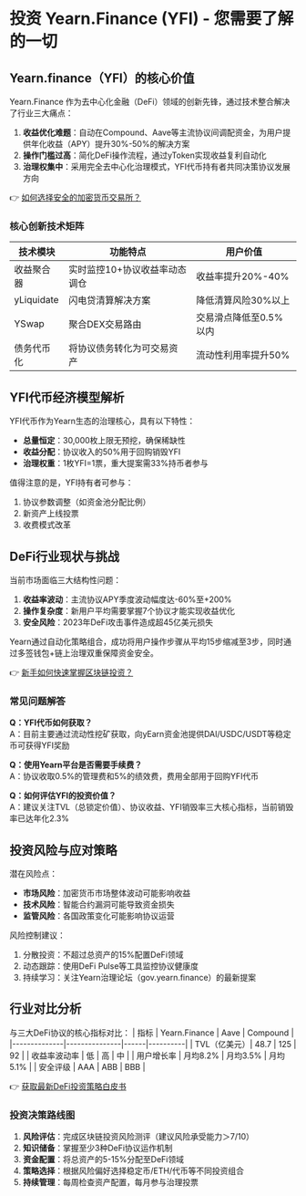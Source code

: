 # 投资 Yearn.Finance (YFI) - 您需要了解的一切

## Yearn.finance（YFI）的核心价值
Yearn.Finance 作为去中心化金融（DeFi）领域的创新先锋，通过技术整合解决了行业三大痛点：
1. **收益优化难题**：自动在Compound、Aave等主流协议间调配资金，为用户提供年化收益（APY）提升30%-50%的解决方案
2. **操作门槛过高**：简化DeFi操作流程，通过yToken实现收益复利自动化
3. **治理权集中**：采用完全去中心化治理模式，YFI代币持有者共同决策协议发展方向

👉 [如何选择安全的加密货币交易所？](https://bit.ly/okx_welcome)

### 核心创新技术矩阵
| 技术模块       | 功能特点                          | 用户价值                     |
|----------------|-----------------------------------|----------------------------|
| 收益聚合器     | 实时监控10+协议收益率动态调仓     | 收益率提升20%-40%          |
| yLiquidate     | 闪电贷清算解决方案                | 降低清算风险30%以上        |
| YSwap         | 聚合DEX交易路由                  | 交易滑点降低至0.5%以内     |
| 债务代币化     | 将协议债务转化为可交易资产        | 流动性利用率提升50%        |

## YFI代币经济模型解析
YFI代币作为Yearn生态的治理核心，具有以下特性：
- **总量恒定**：30,000枚上限无预挖，确保稀缺性
- **收益分配**：协议收入的50%用于回购销毁YFI
- **治理权重**：1枚YFI=1票，重大提案需33%持币者参与

值得注意的是，YFI持有者可参与：
1. 协议参数调整（如资金池分配比例）
2. 新资产上线投票
3. 收费模式改革

## DeFi行业现状与挑战
当前市场面临三大结构性问题：
1. **收益率波动**：主流协议APY季度波动幅度达-60%至+200%
2. **操作复杂度**：新用户平均需要掌握7个协议才能实现收益优化
3. **安全风险**：2023年DeFi攻击事件造成超45亿美元损失

Yearn通过自动化策略组合，成功将用户操作步骤从平均15步缩减至3步，同时通过多签钱包+链上治理双重保障资金安全。

👉 [新手如何快速掌握区块链投资？](https://bit.ly/okx_welcome)

### 常见问题解答
**Q：YFI代币如何获取？**  
A：目前主要通过流动性挖矿获取，向yEarn资金池提供DAI/USDC/USDT等稳定币可获得YFI奖励

**Q：使用Yearn平台是否需要手续费？**  
A：协议收取0.5%的管理费和5%的绩效费，费用全部用于回购YFI代币

**Q：如何评估YFI的投资价值？**  
A：建议关注TVL（总锁定价值）、协议收益、YFI销毁率三大核心指标，当前销毁率已达年化2.3%

## 投资风险与应对策略
潜在风险点：
- **市场风险**：加密货币市场整体波动可能影响收益
- **技术风险**：智能合约漏洞可能导致资金损失
- **监管风险**：各国政策变化可能影响协议运营

风险控制建议：
1. 分散投资：不超过总资产的15%配置DeFi领域
2. 动态跟踪：使用DeFi Pulse等工具监控协议健康度
3. 持续学习：关注Yearn治理论坛（gov.yearn.finance）的最新提案

## 行业对比分析
与三大DeFi协议的核心指标对比：
| 指标         | Yearn.Finance | Aave | Compound |
|--------------|---------------|------|----------|
| TVL（亿美元）| 48.7          | 125  | 92       |
| 收益率波动率  | 低            | 高   | 中       |
| 用户增长率    | 月均8.2%      | 月均3.5% | 月均5.1% |
| 安全评级      | AAA           | ABB  | BBB      |

👉 [获取最新DeFi投资策略白皮书](https://bit.ly/okx_welcome)

### 投资决策路线图
1. **风险评估**：完成区块链投资风险测评（建议风险承受能力＞7/10）
2. **知识储备**：掌握至少3种DeFi协议运作机制
3. **资金配置**：将总资产的5-15%分配至DeFi领域
4. **策略选择**：根据风险偏好选择稳定币/ETH/代币等不同投资组合
5. **持续管理**：每周检查资产配置，每月参与治理投票

